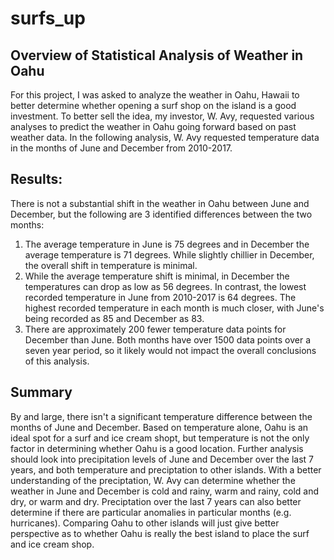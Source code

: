 # surfs_up
## Overview of Statistical Analysis of Weather in Oahu
For this project, I was asked to analyze the weather in Oahu, Hawaii to better determine whether opening a surf shop on the island is a good investment. To better sell the idea, my investor, W. Avy, requested various analyses to predict the weather in Oahu going forward based on past weather data. In the following analysis, W. Avy requested temperature data in the months of June and December from 2010-2017. 

## Results:
There is not a substantial shift in the weather in Oahu between June and December, but the following are 3 identified differences between the two months:
1. The average temperature in June is 75 degrees and in December the average temperature is 71 degrees. While slightly chillier in December, the overall shift in temperature is minimal.
2. While the average temperature shift is minimal, in December the temperatures can drop as low as 56 degrees. In contrast, the lowest recorded temperature in June from 2010-2017 is 64 degrees. The highest recorded temperature in each month is much closer, with June's being recorded as 85 and December as 83.
3. There are approximately 200 fewer temperature data points for December than June. Both months have over 1500 data points over a seven year period, so it likely would not impact the overall conclusions of this analysis.

## Summary
By and large, there isn't a significant temperature difference between the months of June and December. Based on temperature alone, Oahu is an ideal spot for a surf and ice cream shopt, but temperature is not the only factor in determining whether Oahu is a good location. Further analysis should look into precipitation levels of June and December over the last 7 years, and both temperature and preciptation to other islands. With a better understanding of the preciptation, W. Avy can determine whether the weather in June and December is cold and rainy, warm and rainy, cold and dry, or warm and dry. Preciptation over the last 7 years can also better determine if there are particular anomalies in particular months (e.g. hurricanes). Comparing Oahu to other islands will just give better perspective as to whether Oahu is really the best island to place the surf and ice cream shop.
